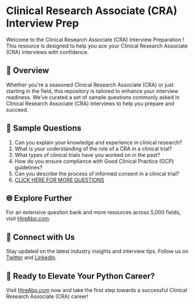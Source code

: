 # Clinical Research Associate (CRA) Interview Prep

Welcome to the Clinical Research Associate (CRA) Interview Preparation ! This resource is designed to help you ace your Clinical Research Associate (CRA) interviews with confidence.

## 🚀 Overview

Whether you're a seasoned Clinical Research Associate (CRA) or just starting in the field, this repository is tailored to enhance your interview readiness. We've curated a set of sample questions commonly asked in Clinical Research Associate (CRA) interviews to help you prepare and succeed.

## 📝 Sample Questions

1. Can you explain your knowledge and experience in clinical research?
2. What is your understanding of the role of a CRA in a clinical trial?
3. What types of clinical trials have you worked on in the past?
4. How do you ensure compliance with Good Clinical Practice (GCP) guidelines?
5. Can you describe the process of informed consent in a clinical trial?
6. [CLICK HERE FOR MORE QUESTIONS](https://hireabo.com/job/2_3_0/Clinical%20Research%20Associate%20CRA)

## 🌐 Explore Further

For an extensive question bank and more resources across 5,000 fields, visit [HireAbo.com](https://www.hireabo.com).

## 📱 Connect with Us

Stay updated on the latest industry insights and interview tips. Follow us on [Twitter](https://twitter.com/hireabo) and [LinkedIn](https://www.linkedin.com/in/hire-abo-3609972a8/).

## 🚀 Ready to Elevate Your Python Career?

Visit [HireAbo.com](https://www.hireabo.com) now and take the first step towards a successful Clinical Research Associate (CRA) career!